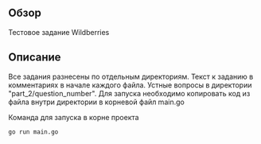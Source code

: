 ## Обзор

Тестовое задание Wildberries

## Описание
Все задания разнесены по отдельным директориям. Текст к заданию в комментариях в начале каждого файла. Устные вопросы в 
директории "part_2/question_number". Для запуска необходимо копировать код из файла внутри директории в корневой файл main.go

Команда для запуска в корне проекта

```shell
go run main.go
```
